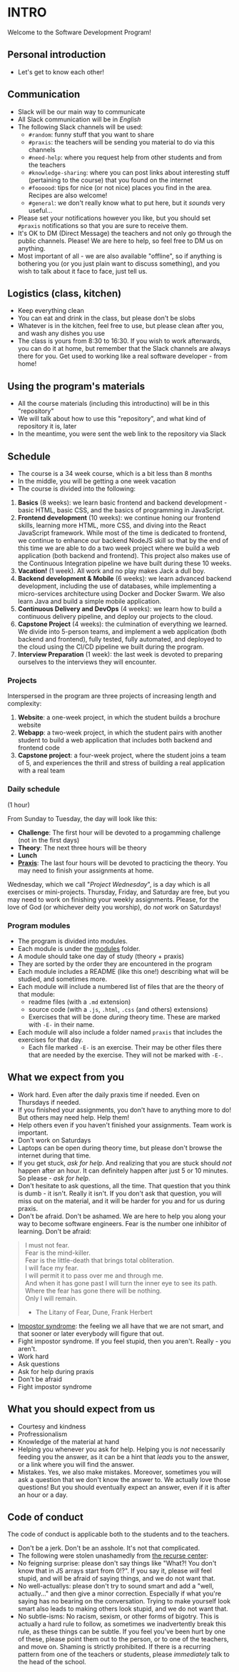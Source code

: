 # INTRO

Welcome to the Software Development Program!

## Personal introduction

* Let's get to know each other!

## Communication

* Slack will be our main way to communicate
* All Slack communication will be in *English*
* The following Slack channels will be used:
  * `#random`: funny stuff that you want to share
  * `#praxis`: the teachers will be sending you material to do via this channels
  * `#need-help`: where you request help from other students and from the teachers
  * `#knowledge-sharing`: where you can post links about interesting stuff (pertaining to the course)
    that you found on the internet
  * `#foooood`: tips for nice (or not nice) places you find in the area. Recipes are also welcome!
  * `#general`: we don't really know what to put here, but it *sounds* very useful...
* Please set your notifications however you like, but you should set `#praxis` notifications so that you
  are sure to receive them.
* It's OK to DM (Direct Message) the teachers and not only go through the public channels.
  Please! We are here to help, so feel free to DM us on anything.
* Most important of all - we are also available "offline", so if anything is bothering you
  (or you just plain want to discuss something), and you wish to talk about it face to face, just tell us.

## Logistics (class, kitchen)

* Keep everything clean
* You can eat and drink in the class, but please don't be slobs
* Whatever is in the kitchen, feel free to use, but please clean after you, and wash any dishes you use
* The class is yours from 8:30 to 16:30. If you wish to work afterwards, you can do it at home, but remember
  that the Slack channels are always there for you. Get used to working like a real software developer - from home!

## Using the program's materials

* All the course materials (including this introductino) will be in this "repository"
* We will talk about how to use this "repository", and what kind of repository it is, later
* In the meantime, you were sent the web link to the repository via Slack

## Schedule

* The course is a 34 week course, which is a bit less than 8 months
* In the middle, you will be getting a one week vacation
* The course is divided into the following:
1. **Basics** (8 weeks):  we learn basic frontend and backend development - basic HTML, basic CSS,
    and the basics of programming in JavaScript.
1. **Frontend development** (10 weeks): we continue honing our frontend skills,
    learning more HTML, more CSS, and diving into the React JavaScript framework.
    While most of the time is dedicated to frontend,
    we continue to enhance our backend NodeJS skill so that by the end of this time
    we are able to do a two week project where we build a web application (both backend and frontend).
    This project also makes use of the Continuous Integration pipeline we have built during these 10 weeks.
1. **Vacation!** (1 week). All work and no play makes Jack a dull boy.
1. **Backend development & Mobile** (6 weeks): we learn advanced backend development, including the use of databases,
    while implementing a micro-services architecture using Docker and Docker Swarm.
    We also learn Java and build a simple mobile application.
1. **Continuous Delivery and DevOps** (4 weeks): we learn how to build a continuous delivery pipeline,
    and deploy our projects to the cloud.
1. **Capstone Project** (4 weeks): the culmination of everything we learned.
    We divide into 5-person teams, and implement a web application (both backend and frontend),
    fully tested, fully automated, and deployed to the cloud using the CI/CD pipeline we built during the program.
1. **Interview Preparation** (1 week): the last week is devoted to preparing ourselves
    to the interviews they will encounter.

### Projects

Interspersed in the program are three projects of increasing length and complexity:

1. **Website**: a one-week project, in which the student builds a brochure website
1. **Webapp**: a two-week project, in which the student pairs with another student to build a web application
   that includes both backend and frontend code
1. **Capstone project**: a four-week project, where the student joins a team of 5,
   and experiences the thrill and stress of building a real application with a real team

### Daily schedule

(1 hour)

From Sunday to Tuesday, the day will look like this:

* **Challenge**: The first hour will be devoted to a progamming challenge (not in the first days)
* **Theory**: The next three hours will be theory
* **Lunch**
* **[Praxis](https://en.wikipedia.org/wiki/Praxis)**: The last four hours will be devoted to practicing the theory.
  You may need to finish your assignments at home.

Wednesday, which we call "*Project Wednesday*", is a day which is all exercises or mini-projects.
Thursday, Friday, and Saturday are free, but you may need to work on finishing your weekly assignments.
Please, for the love of God (or whichever deity you worship), do *not* work on Saturdays!

### Program modules

* The program is divided into modules.
* Each module is under the [modules](/modules) folder.
* A module should take one day of study (theory + praxis)
* They are sorted by the order they are encountered in the program
* Each module includes a README (like this one!) describing what will be studied, and sometimes more.
* Each module will include a numbered list of files that are the theory of that module:
  * readme files (with a `.md` extension)
  * source code (with a `.js`, `.html`, `.css` (and others) extensions)
  * Exercises that will be done _during_ theory time. These are marked with `-E-` in their name.
* Each module will also include a folder named `praxis` that includes the exercises for that day.
  * Each file marked `-E-` is an exercise. Their may be other files there that are needed by the exercise.
    They will not be marked with `-E-`.

## What we expect from you

* Work hard. Even after the daily praxis time if needed. Even on Thursdays if needed.
* If you finished your assignments, you don't have to anything more to do! But others may need
  help. Help them!
* Help others even if you haven't finished your assignments. Team work is important.
* Don't work on Saturdays
* Laptops can be open during theory time, but please don't browse the internet during that time.
* If you get stuck, *ask for help*. And realizing that you are stuck should *not* happen after an hour. It can
  definitely happen after just 5 or 10 minutes. So please - *ask for help*.
* Don't hesitate to ask questions, all the time. That question that you think is dumb - it isn't. Really it isn't.
  If you don't ask that question, you will miss out on the material, and it will be harder for you and for us during
  praxis.
* Don't be afraid. Don't be ashamed. We are here to help you along your way to become software engineers. Fear is
  the number one inhibitor of learning. Don't be afraid:

> I must not fear.<br/>
> Fear is the mind-killer.<br/>
> Fear is the little-death that brings total obliteration.<br/>
> I will face my fear.<br/>
> I will permit it to pass over me and through me.<br/>
> And when it has gone past I will turn the inner eye to see its path.
> Where the fear has gone there will be nothing.<br/>
> Only I will remain.<br/>
> - The Litany of Fear, Dune, Frank Herbert

* [Impostor syndrome](https://en.wikipedia.org/wiki/Impostor_syndrome): the feeling we all have that we
  are not smart, and that sooner or later everybody will figure that out.
* Fight impostor syndrome. If you feel stupid, then you aren't. Really - you aren't.
* Work hard
* Ask questions
* Ask for help during praxis
* Don't be afraid
* Fight impostor syndrome

## What you should expect from us

* Courtesy and kindness
* Profressionalism
* Knowledge of the material at hand
* Helping you whenever you ask for help. Helping you is *not* necessarily feeding you the answer, as it can
  be a hint that *leads* you to the answer, or a link where you will find the answer.
* Mistakes. Yes, we also make mistakes. Moreover, sometimes you will ask a question that we don't know the answer
  to. We actually love those questions! But you should eventually expect an answer,
  even if it is after an hour or a day.

## Code of conduct

The code of conduct is applicable both to the students and to the teachers.

* Don't be a jerk. Don't be an asshole. It's not that complicated.
* The following were stolen unashamedly from [the recurse center](https://www.recurse.com/manual#sec-environment):
* No feigning surprise: please don't say things like "What?! You don't know that in JS arrays start from 0!?". If you
  say it, please *will* feel stupid, and will be afraid of saying things, and we do not want that.
* No well-actuallys: please don't try to sound smart and add a "well, actually..." and then give a minor correction.
  Especially if what you're saying has no bearing on the conversation. Trying to make yourself look smart also
  leads to making others look stupid, and we do not want that.
* No subtle-isms: No racism, sexism, or other forms of bigotry. This is actually a hard rule to follow, as
  sometimes we inadvertently break this rule, as these things can be subtle. If you feel you've been hurt
  by one of these, please point them out to the person, or to one of the teachers, and move on. Shaming is strictly
  prohibited. If there is a recurring pattern from one of the teachers or students, please *immediately* talk
  to the head of the school.
